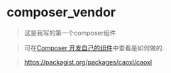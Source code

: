 # composer_vendor

> 这是我写的第一个composer组件

> 可在[Composer 开发自己的组件](http://blog.caoxl.com//2018/08/03/Composer-packages/)中查看是如何做的.

> https://packagist.org/packages/caoxl/caoxl